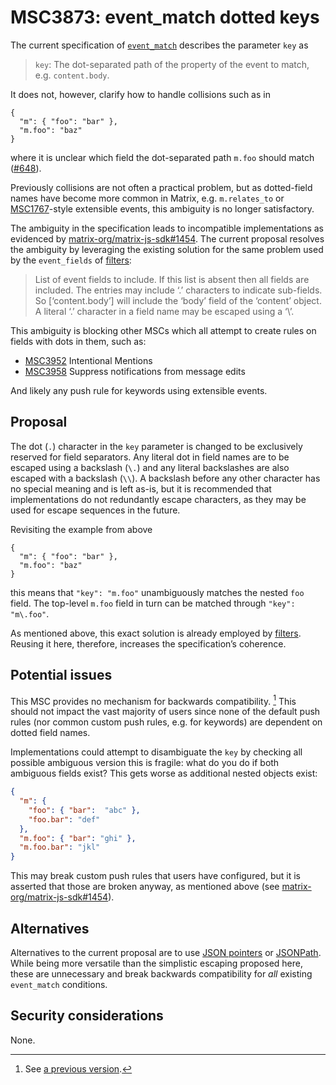 # MSC3873: event_match dotted keys

The current specification of [`event_match`] describes the parameter
`key` as

> `key`: The dot-separated path of the property of the event to match,
> e.g. `content.body`.

It does not, however, clarify how to handle collisions such as in

    {
      "m": { "foo": "bar" },
      "m.foo": "baz"
    }

where it is unclear which field the dot-separated path `m.foo` should
match ([#648]).

Previously collisions are not often a practical problem, but as dotted-field names
have become more common in Matrix, e.g. `m.relates_to` or [MSC1767]-style
extensible events, this ambiguity is no longer satisfactory.

The ambiguity in the specification leads to incompatible implementations as
evidenced by [matrix-org/matrix-js-sdk#1454]. The current proposal resolves the
ambiguity by leveraging the existing solution for the same problem used by the
`event_fields` of [filters]:

> List of event fields to include. If this list is absent then all fields are included.
> The entries may include ‘.’ characters to indicate sub-fields. So [‘content.body’]
> will include the ‘body’ field of the ‘content’ object. A literal ‘.’ character
> in a field name may be escaped using a ‘\’.

This ambiguity is blocking other MSCs which all attempt to create rules on fields
with dots in them, such as:

* [MSC3952] Intentional Mentions
* [MSC3958] Suppress notifications from message edits

And likely any push rule for keywords using extensible events.

## Proposal

The dot (`.`) character in the `key` parameter is changed to be exclusively
reserved for field separators. Any literal dot in field names are to be
escaped using a backslash (`\.`) and any literal backslashes are also escaped with
a backslash (`\\`). A backslash before any other character has no special meaning
and is left as-is, but it is recommended that implementations do not redundantly
escape characters, as they may be used for escape sequences in the future.

Revisiting the example from above

    {
      "m": { "foo": "bar" },
      "m.foo": "baz"
    }

this means that `"key": "m.foo"` unambiguously matches the nested `foo`
field. The top-level `m.foo` field in turn can be matched through
`"key": "m\.foo"`.

As mentioned above, this exact solution is already employed by
[filters]. Reusing it here, therefore, increases the
specification’s coherence.

## Potential issues

This MSC provides no mechanism for backwards compatibility. [^1] This should not
impact the vast majority of users since none of the default push rules (nor common
custom push rules, e.g. for keywords) are dependent on dotted field names.

Implementations could attempt to disambiguate the `key` by checking all possible
ambiguous version this is fragile: what do you do if both ambiguous fields exist?
This gets worse as additional nested objects exist:

```json
{
  "m": { 
    "foo": { "bar":  "abc" },
    "foo.bar": "def"
  },
  "m.foo": { "bar": "ghi" },
  "m.foo.bar": "jkl"
}
```

This may break custom push rules that users have configured, but it is asserted
that those are broken anyway, as mentioned above (see [matrix-org/matrix-js-sdk#1454]).

## Alternatives

Alternatives to the current proposal are to use [JSON pointers] or [JSONPath]. While
being more versatile than the simplistic escaping proposed here, these are
unnecessary and break backwards compatibility for *all* existing `event_match`
conditions.

## Security considerations

None.

[^1]: See [a previous version].

  [`event_match`]: https://spec.matrix.org/v1.3/client-server-api/#conditions-1
  [MSC1767]: https://github.com/matrix-org/matrix-spec-proposals/pull/1767
  [#648]: https://github.com/matrix-org/matrix-spec/issues/648
  [matrix-org/matrix-js-sdk#1454]: https://github.com/matrix-org/matrix-js-sdk/issues/1454
  [MSC3952]: https://github.com/matrix-org/matrix-spec-proposals/pull/3952
  [MSC3958]: https://github.com/matrix-org/matrix-spec-proposals/pull/3958
  [filters]: https://spec.matrix.org/v1.3/client-server-api/#post_matrixclientv3useruseridfilter
  [JSON pointers]: https://www.rfc-editor.org/rfc/rfc6901
  [JSONPath]: https://goessner.net/articles/JsonPath/
  [a previous version]: https://github.com/matrix-org/matrix-spec-proposals/blob/cd906fcb263f667a7b8e5a626cc5b55fba3b9262/proposals/3873-event-match-dotted-keys.md?rgh-link-date=2022-08-21T18%3A02%3A02Z#backwards-compatibility
